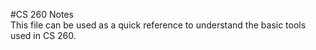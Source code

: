 #CS 260 Notes <br>
This file can be used as a quick reference to understand the basic tools used in CS 260.